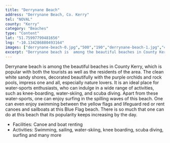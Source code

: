 ```yaml
---
title: "Derrynane Beach"
address: "Derrynane Beach, Co. Kerry"
tel: "NOVAL"
county: "Kerry"
category: "Beaches"
type: "Content"
lat: "51.75997799481656"
lng: "-10.134286880493164"
images: ["derrynane-beach-0.jpg","500","190","derrynane-beach-1.jpg","420","296","derrynane-beach-2.jpg","400","300","derrynane-beach-3.jpg","300","200","derrynane-beach-5.jpg","300","225","derrynane-beach-7.jpg","500","333","derrynane-beach-8.jpg","500","374","derrynane-beach-9.jpg","500","375"]
excerpt: "Derrynane beach is  among the beautiful beaches in County Kerry, which is popular with both the  tourists as well as the residents of the area. The cl..."
---
```

<p>Derrynane beach is  among the beautiful beaches in County Kerry, which is popular with both the  tourists as well as the residents of the area. The clean white sandy shores,  decorated beautifully with the purple orchids and rock pools, impress one and  all, especially nature lovers. It is an ideal place for water-sports  enthusiasts, who can indulge in a wide range of activities, such as  knee-boarding, water-skiing, and scuba diving. Apart from these water-sports,  one can enjoy surfing in the spilling waves of this beach. One can even enjoy  swimming between the yellow flags and lifeguard red or rent canoes and  sailboats at this Blue Flag beach. There is so much that one can do at this  beach that its popularity keeps increasing by the day.</p>
<ul type="disc">
  <li>Facilities: Canoe and boat renting</li>
  <li>Activities: Swimming, sailing,       water-skiing, knee boarding, scuba diving, surfing and many more</li>
</ul>